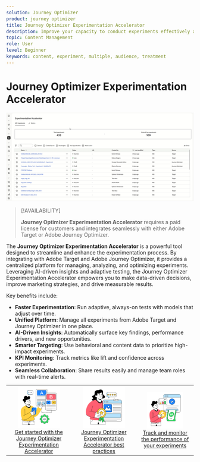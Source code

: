 ```yaml
---
solution: Journey Optimizer
product: journey optimizer
title: Journey Optimizer Experimentation Accelerator
description: Improve your capacity to conduct experiments effectively and generate insights
topic: Content Management
role: User
level: Beginner
keywords: content, experiment, multiple, audience, treatment
---
```


# Journey Optimizer Experimentation Accelerator 

![](../assets/do-not-localize/experimentation-accelerator.gif)

>[!AVAILABILITY]
>
>**Journey Optimizer Experimentation Accelerator** requires a paid license for customers and integrates seamlessly with either Adobe Target or Adobe Journey Optimizer.

The **Journey Optimizer Experimentation Accelerator** is a powerful tool designed to streamline and enhance the experimentation process. By integrating with Adobe Target and Adobe Journey Optimizer, it provides a centralized platform for managing, analyzing, and optimizing experiments. Leveraging AI-driven insights and adaptive testing, the Journey Optimizer Experimentation Accelerator empowers you to make data-driven decisions, improve marketing strategies, and drive measurable results.

Key benefits include:

* **Faster Experimentation**: Run adaptive, always-on tests with models that adjust over time.
* **Unified Platform**: Manage all experiments from Adobe Target and Journey Optimizer in one place.
* **AI-Driven Insights**: Automatically surface key findings, performance drivers, and new opportunities.
* **Smarter Targeting**: Use behavioral and content data to prioritize high-impact experiments.
* **KPI Monitoring**: Track metrics like lift and confidence across experiments.
* **Seamless Collaboration**: Share results easily and manage team roles with real-time alerts.

<table style="table-layout:fixed">
<tr style="border: 0; text-align: center;">
<td><a href="../start/experiment-accelerator-access.md"><img width="70%" alt="get started" src="../assets/do-not-localize/a-b-test.png"></a><br/><a href="../start/experiment-accelerator-access.md">Get started with the Journey Optimizer Experimentation Accelerator</a></td>
<td><a href="../start/experiment-accelerator-best-practices.md"><img width="70%" alt="best practices" src="../assets/do-not-localize/best-practices.png"></a><br/><a href="../start/experiment-accelerator-best-practices.md">Journey Optimizer Experimentation Accelerator best practices</a></td>
<td><a href="../track/experiment-accelerator-monitor.md"><img width="70%" alt="track" src="../assets/do-not-localize/track.png"></a></br><a href="../track/experiment-accelerator-monitor.md">Track and monitor the performance of your experiments</a></td>
</tr>
</table>
